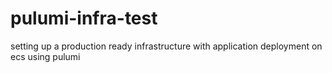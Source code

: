 # pulumi-infra-test
setting up a production ready infrastructure with application deployment on ecs using pulumi
